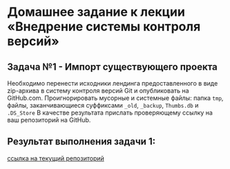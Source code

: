 # Домашнее задание к лекции «Внедрение системы контроля версий»
## Задача №1 - Импорт существующего проекта
Необходимо перенести исходники лендинга предоставленного в виде zip-архива в систему контроля версий Git и опубликовать на GitHub.com.
Проигнорировать мусорные и системные файлы: папка `tmp`, файлы, заканчивающиеся суффиксами `_old`, `_backup`, `Thumbs.db` и `.DS_Store`
В качестве результата прислать проверяющему ссылку на ваш репозиторий на GitHub.

## Результат выполнения задачи 1:
[ссылка на текущий репозиторий](https://github.com/Natalchik/Site-for-import.git)
